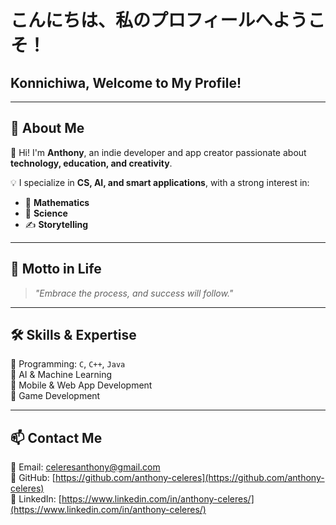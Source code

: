 # こんにちは、私のプロフィールへようこそ！  
## Konnichiwa, Welcome to My Profile!  

---

## 📌 About Me  
👋 Hi! I'm **Anthony**, an indie developer and app creator passionate about **technology, education, and creativity**.  

💡 I specialize in **CS, AI, and smart applications**, with a strong interest in:  
- 🧮 **Mathematics**  
- 🔬 **Science**  
- ✍️ **Storytelling**  

---

## 🌟 Motto in Life  
> *"Embrace the process, and success will follow."*  

---

## 🛠️ Skills & Expertise  
🔹 Programming: `C`, `C++`, `Java`  
🔹 AI & Machine Learning  
🔹 Mobile & Web App Development  
🔹 Game Development  

---

## 📫 Contact Me  
📧 Email: [celeresanthony@gmail.com](celeresanthony@gmail.com)  
🔗 GitHub: [https://github.com/anthony-celeres](https://github.com/anthony-celeres)  
🔗 LinkedIn: [https://www.linkedin.com/in/anthony-celeres/](https://www.linkedin.com/in/anthony-celeres/)  
